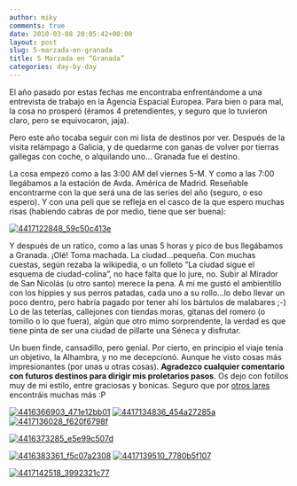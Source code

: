 ```yaml
---
author: miky
comments: true
date: 2010-03-08 20:05:42+00:00
layout: post
slug: 5-marzada-en-granada
title: 5 Marzada en “Granada”
categories: day-by-day
---
```


El año pasado por estas fechas me encontraba enfrentándome a una entrevista de trabajo en la Agencia Espacial Europea. Para bien o para mal, la cosa no prosperó (éramos 4 pretendientes, y seguro que lo tuvieron claro, pero se equivocaron, jaja).

 

Pero este año tocaba seguir con mi lista de destinos por ver. Después de la visita relámpago a Galicia, y de quedarme con ganas de volver por tierras gallegas con coche, o alquilando uno… Granada fue el destino.

 

La cosa empezó como a las 3:00 AM del viernes 5-M. Y como a las 7:00 llegábamos a la estación de Avda. América de Madrid. Reseñable encontrarme con la que será una de las series del año (seguro, o eso espero). Y con una peli que se refleja en el casco de la que espero muchas risas (habiendo cabras de por medio, tiene que ser buena):

 

[![4417122848_59c50c413e](http://www.dosidiotas.com/wp-content/4417122848_59c50c413e_thumb.jpg)](http://www.dosidiotas.com/wp-content/4417122848_59c50c413e.jpg)

 

Y después de un ratico, como a las unas 5 horas y pico de bus llegábamos a Granada. ¡Olé! Toma machada. La ciudad…pequeña. Con muchas cuestas, según rezaba la wikipedia, o un folleto “La ciudad sigue el esquema de ciudad-colina”, no hace falta que lo jure, no. Subir al Mirador de San Nicolás (u otro santo) merece la pena. A mi me gustó el ambientillo con los hippies y sus perros patadas, cada uno a su rollo…lo debo llevar un poco dentro, pero habría pagado por tener ahí los bártulos de malabares ;-) Lo de las teterías, callejones con tiendas moras, gitanas del romero (o tomillo o lo que fuera), algún que otro mimo sorprendente, la verdad es que tiene pinta de ser una ciudad de pillarte una Séneca y disfrutar.

 

Un buen finde, cansadillo, pero genial. Por cierto, en principio el viaje tenía un objetivo, la Alhambra, y no me decepcionó. Aunque he visto cosas más impresionantes (por unas u otras cosas). **Agradezco cualquier comentario con futuros destinos para dirigir mis proletarios pasos**. Os dejo con fotillos muy de mi estilo, entre graciosas y bonicas. Seguro que por [otros lares](http://www.flickr.com/photos/icynthia/sets/72157623454166145/) encontráis muchas más :P

 

[![4416366903_471e12bb01](http://www.dosidiotas.com/wp-content/4416366903_471e12bb01_thumb.jpg)](http://www.dosidiotas.com/wp-content/4416366903_471e12bb01.jpg) [![4417134836_454a27285a](http://www.dosidiotas.com/wp-content/4417134836_454a27285a_thumb.jpg)](http://www.dosidiotas.com/wp-content/4417134836_454a27285a.jpg)[![4417136028_f620f6798f](http://www.dosidiotas.com/wp-content/4417136028_f620f6798f_thumb.jpg)](http://www.dosidiotas.com/wp-content/4417136028_f620f6798f.jpg)

 

[![4416373285_e5e99c507d](http://www.dosidiotas.com/wp-content/4416373285_e5e99c507d_thumb.jpg)](http://www.dosidiotas.com/wp-content/4416373285_e5e99c507d.jpg)

 

 

[![4416383361_f5c07a2308](http://www.dosidiotas.com/wp-content/4416383361_f5c07a2308_thumb.jpg)](http://www.dosidiotas.com/wp-content/4416383361_f5c07a2308.jpg) [![4417139510_7780b5f107](http://www.dosidiotas.com/wp-content/4417139510_7780b5f107_thumb.jpg)](http://www.dosidiotas.com/wp-content/4417139510_7780b5f107.jpg)

 

[](http://www.dosidiotas.com/wp-content/4417136028_f620f6798f1.jpg)

 

[![4417142518_3992321c77](http://www.dosidiotas.com/wp-content/4417142518_3992321c77_thumb.jpg)](http://www.dosidiotas.com/wp-content/4417142518_3992321c77.jpg)
